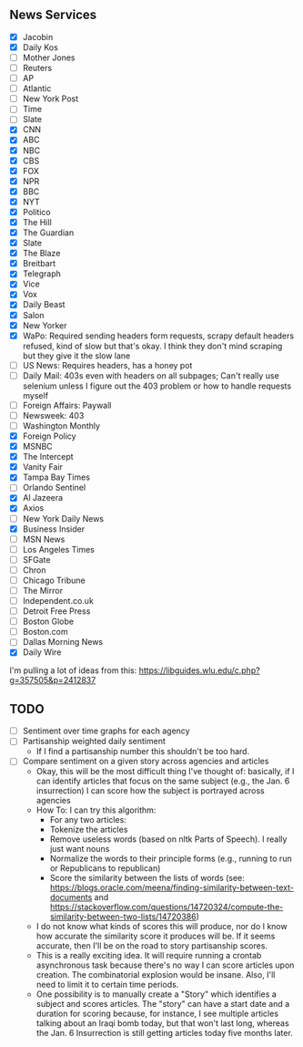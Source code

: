 ## News Services

- [X] Jacobin
- [X] Daily Kos
- [ ] Mother Jones
- [ ] Reuters
- [ ] AP
- [ ] Atlantic
- [ ] New York Post
- [ ] Time
- [ ] Slate
- [X] CNN
- [X] ABC
- [X] NBC
- [X] CBS
- [X] FOX
- [X] NPR
- [X] BBC
- [X] NYT
- [X] Politico
- [X] The Hill
- [X] The Guardian
- [X] Slate
- [X] The Blaze
- [X] Breitbart
- [X] Telegraph
- [X] Vice
- [X] Vox
- [X] Daily Beast
- [X] Salon
- [X] New Yorker
- [X] WaPo: Required sending headers form requests, scrapy default headers
  refused, kind of slow but that's okay. I think they don't mind scraping but
  they give it the slow lane
- [ ] US News: Requires headers, has a honey pot
- [ ] Daily Mail: 403s even with headers on all subpages; Can't really use
  selenium unless I figure out the 403 problem or how to handle requests myself
- [ ] Foreign Affairs: Paywall
- [ ] Newsweek: 403
- [ ] Washington Monthly
- [X] Foreign Policy
- [X] MSNBC
- [X] The Intercept
- [X] Vanity Fair
- [X] Tampa Bay Times
- [ ] Orlando Sentinel
- [X] Al Jazeera
- [X] Axios
- [ ] New York Daily News
- [X] Business Insider
- [ ] MSN News
- [ ] Los Angeles Times
- [ ] SFGate
- [ ] Chron
- [ ] Chicago Tribune
- [ ] The Mirror
- [ ] Independent.co.uk
- [ ] Detroit Free Press
- [ ] Boston Globe
- [ ] Boston.com
- [ ] Dallas Morning News
- [X] Daily Wire

I'm pulling a lot of ideas from this: https://libguides.wlu.edu/c.php?g=357505&p=2412837

## TODO
- [ ] Sentiment over time graphs for each agency
- [ ] Partisanship weighted daily sentiment
    - If I find a partisanship number this shouldn't be too hard.
- [ ] Compare sentiment on a given story across agencies and articles
    - Okay, this will be the most difficult thing I've thought of: basically, if
      I can identify articles that focus on the same subject (e.g., the Jan. 6
      insurrection) I can score how the subject is portrayed across agencies
    - How To: I can try this algorithm:
        - For any two articles:
        - Tokenize the articles
        - Remove useless words (based on nltk Parts of Speech). I really just
          want nouns
        - Normalize the words to their principle forms (e.g., running to run or
          Republicans to republican)
        - Score the similarity between the lists of words (see:
          https://blogs.oracle.com/meena/finding-similarity-between-text-documents
          and https://stackoverflow.com/questions/14720324/compute-the-similarity-between-two-lists/14720386)
    - I do not know what kinds of scores this will produce, nor do I know how
      accurate the similarity score it produces will be. If it seems accurate,
      then I'll be on the road to story partisanship scores.
    - This is a really exciting idea. It will require running a crontab
      asynchronous task because there's no way I can score articles upon
      creation. The combinatorial explosion would be insane. Also, I'll need to
      limit it to certain time periods.
    - One possibility is to manually create a "Story" which identifies a subject
      and scores articles. The "story" can have a start date and a duration for
      scoring because, for instance, I see multiple articles talking about an
      Iraqi bomb today, but that won't last long, whereas the Jan. 6
      Insurrection is still getting articles today five months later.
